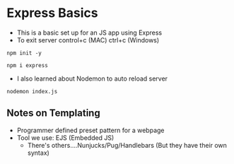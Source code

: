 # Express Basics
* This is a basic set up for an JS app using Express
* To exit server control+c (MAC) ctrl+c (Windows)
```
npm init -y
```
```
npm i express
```


* I also learned about Nodemon to auto reload server
```
nodemon index.js
```

## Notes on Templating
* Programmer defined preset pattern for a webpage
* Tool we use: EJS (Embedded JS) 
    * There's others....Nunjucks/Pug/Handlebars (But they have their own syntax)